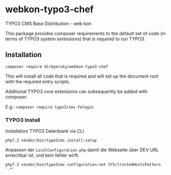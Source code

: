 # webkon-typo3-chef
TYPO3 CMS Base Distribution - web kon

This package provides composer requirements to the default set of code
(in terms of TYPO3 system extensions) that is required to run TYPO3.

## Installation

`composer require dirkpersky/webkon-typo3-chef`

This will install all code that is required and will set up the document root
with the required entry scripts.

Additional TYPO3 core extensions can subsequently be added with composer.

E.g.: `composer require typo3/cms-felogin` 

### TYPO3 Install
Installation TYPO3 Datenbank via CLI
```
php7.2 vendor/bin/typo3cms install:setup
```

Anpassen der `LocalConfiguration.php` damit die Webseite über DEV URL erreichbar ist, und kein fehler wirft.
```
php7.2 vendor/bin/typo3cms configuration:set SYS/trustedHostsPattern '.*'
```
